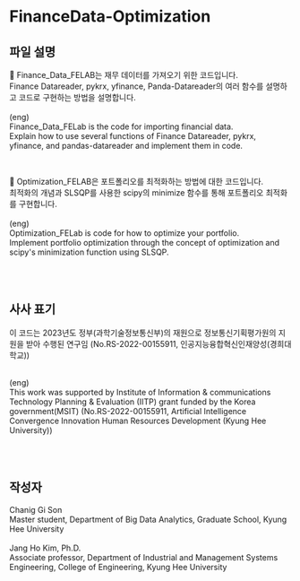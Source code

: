 # FinanceData-Optimization

## 파일 설명
📃 Finance_Data_FELAB는 재무 데이터를 가져오기 위한 코드입니다. <br>
Finance Datareader, pykrx, yfinance, Panda-Datareader의 여러 함수를 설명하고 코드로 구현하는 방법을 설명합니다. <br>
<br> (eng) <br>
Finance_Data_FELab is the code for importing financial data. <br>
Explain how to use several functions of Finance Datareader, pykrx, yfinance, and pandas-datareader and implement them in code. <br>

<br>

📃 Optimization_FELAB은 포트폴리오를 최적화하는 방법에 대한 코드입니다. <br>
최적화의 개념과 SLSQP를 사용한 scipy의 minimize 함수를 통해 포트폴리오 최적화를 구현합니다. <br>
<br> (eng) <br>
Optimization_FELab is code for how to optimize your portfolio. <br>
Implement portfolio optimization through the concept of optimization and scipy's minimization function using SLSQP. <br>

<br>
<br>

## 사사 표기
이 코드는 2023년도 정부(과학기술정보통신부)의 재원으로 정보통신기획평가원의 지원을 받아 수행된 연구임 (No.RS-2022-00155911, 인공지능융합혁신인재양성(경희대학교)) <br>

<br> (eng) <br>
This work was supported by Institute of Information & communications Technology Planning & Evaluation (IITP) grant funded by the Korea government(MSIT) (No.RS-2022-00155911, Artificial Intelligence Convergence Innovation Human Resources Development (Kyung Hee University)) <br>

<br>
<br>

## 작성자 <br>
Chanig Gi Son<br>
Master student, Department of Big Data Analytics, Graduate School, Kyung Hee University<br>
<br>
Jang Ho Kim, Ph.D.<br>
Associate professor, Department of Industrial and Management Systems Engineering, College of Engineering, Kyung Hee University <br>
